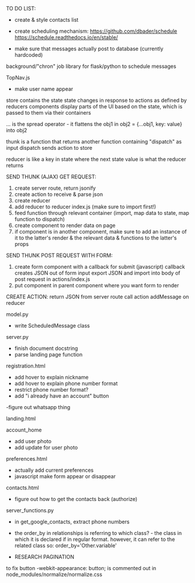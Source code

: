 TO DO LIST:

- create & style contacts list
- create scheduling mechanism:
https://github.com/dbader/schedule
https://schedule.readthedocs.io/en/stable/

- make sure that messages actually post to database (currently hardcoded)

background/"chron" job library for flask/python to schedule messages




TopNav.js
- make user name appear


store contains the state
state changes in response to actions as defined by reducers
components display parts of the UI based on the state, which is passed to them via their containers

... is the spread operator - it flattens the obj1 in obj2 = {...obj1, key: value} into obj2

thunk is a function that returns another function containing "dispatch" as input 
dispatch sends action to store

reducer is like a key in state where the next state value is what the reducer returns

SEND THUNK (AJAX) GET REQUEST:
1. create server route, return jsonify
2. create action to receive & parse json
3. create reducer
4. add reducer to reducer index.js (make sure to import first!)
5. feed function through relevant container (import, map data to state, map function to dispatch)
6. create component to render data on page
7. if component is in another component, make sure to add an instance of it to the latter's render & the relevant data & functions to the latter's props

SEND THUNK POST REQUEST WITH FORM:
1. create form component with a callback for submit (javascript)
    callback creates JSON out of form input 
    export JSON and import into body of post request in actions/index.js
2. put component in parent component where you want form to render


CREATE ACTION:
return JSON from server route
call action addMessage on reducer 






model.py
- write ScheduledMessage class 

server.py
- finish document docstring
- parse landing page function

registration.html
- add hover to explain nickname
- add hover to explain phone number format
- restrict phone number format?
- add "i already have an account" button

-figure out whatsapp thing


landing.html


account_home
- add user photo
- add update for user photo

preferences.html
- actually add current preferences
- javascript make form appear or disappear

contacts.html 
- figure out how to get the contacts back (authorize)

server_functions.py
- in get_google_contacts, extract phone numbers







- the order_by in relationships is referring to which class? - the class in which it is declared if in regular format. however, it can refer to the related class so:
order_by='Other.variable'


* RESEARCH PAGINATION

to fix button
-webkit-appearance: button; is commented out in node_modules/normalize/normalize.css



